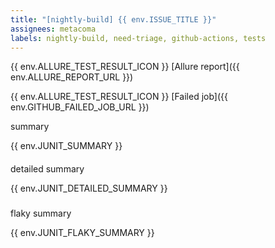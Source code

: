 ```yaml
---
title: "[nightly-build] {{ env.ISSUE_TITLE }}"
assignees: metacoma
labels: nightly-build, need-triage, github-actions, tests
---
```


{{ env.ALLURE_TEST_RESULT_ICON }} [Allure report]({{ env.ALLURE_REPORT_URL }})

{{ env.ALLURE_TEST_RESULT_ICON }} [Failed job]({{ env.GITHUB_FAILED_JOB_URL }})

summary

{{ env.JUNIT_SUMMARY }}

#### 

detailed summary

{{ env.JUNIT_DETAILED_SUMMARY }}

###

flaky summary

{{ env.JUNIT_FLAKY_SUMMARY }}

